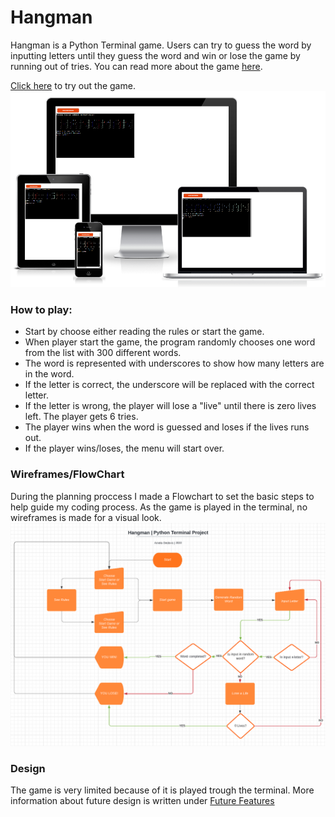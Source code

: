 # Hangman
Hangman is a Python Terminal game. Users can try to guess the word by inputting letters until they guess the word and win or lose the game by running out of tries. 
You can read more about the game <a href = "https://en.wikipedia.org/wiki/Hangman_(game)" target="_blank" rel="noopener">here</a>.

<a href = "https://nelas-hangman.herokuapp.com/" target="_blank" rel="noopener">Click here</a> to try out the game. 
![Hangman MockUp image](images/mockup.png)

### How to play:
* Start by choose either reading the rules or start the game.
* When player start the game, the program randomly chooses one word from the list with 300 different words.
* The word is represented with underscores to show how many letters are in the word.
* If the letter is correct, the underscore will be replaced with the correct letter.
* If the letter is wrong, the player will lose a "live" until there is zero lives left. The player gets 6 tries.
* The player wins when the word is guessed and loses if the lives runs out. 
* If the player wins/loses, the menu will start over. 

### Wireframes/FlowChart

During the planning proccess I made a Flowchart to set the basic steps to help guide my coding process. 
As the game is played in the terminal, no wireframes is made for a visual look. 
![Hangman FlowChart image](images/Wireframes.png)

### Design

The game is very limited because of it is played trough the terminal. 
More information about future design is written under [Future Features](#future-features)

